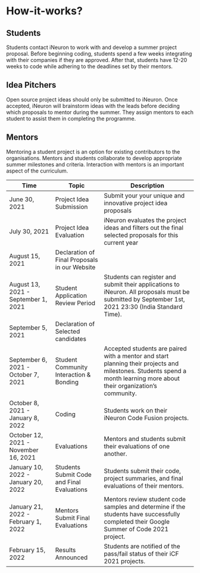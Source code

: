 # How-it-works?

## Students
 
Students contact iNeuron to work with and develop a summer project proposal. Before beginning coding, students spend a few weeks integrating with their companies if they are approved. After that, students have 12-20 weeks to code while adhering to the deadlines set by their mentors.
 
## Idea Pitchers
 
Open source project ideas should only be submitted to iNeuron. Once accepted, iNeuron will brainstorm ideas with the leads before deciding which proposals to mentor during the summer. They assign mentors to each student to assist them in completing the programme.
 
## Mentors
 
Mentoring a student project is an option for existing contributors to the organisations. Mentors and students collaborate to develop appropriate summer milestones and criteria. Interaction with mentors is an important aspect of the curriculum.


|Time|Topic|Description|
|-|-|-|
| June 30, 2021 | Project Idea Submission | Submit your your unique and innovative project idea proposals |
| July 30, 2021| Project Idea Evaluation | iNeuron evaluates the project ideas and filters out the final selected proposals for this current year |
| August 15, 2021 | Declaration of Final Proposals in our Website | |
| August 13, 2021 - September 1, 2021 | Student Application Review Period | Students can register and submit their applications to iNeuron. All proposals must be submitted by September 1st, 2021 23:30 (India Standard Time). |
| September 5, 2021 | Declaration of Selected candidates
| September 6, 2021 - October 7, 2021 | Student Community Interaction & Bonding | Accepted students are paired with a mentor and start planning their projects and milestones. Students spend a month learning more about their organization’s community.
| October 8, 2021 - January 8, 2022 | Coding | Students work on their iNeuron Code Fusion projects.|
|October 12, 2021 - November 16, 2021 | Evaluations | Mentors and students submit their evaluations of one another.|
| January 10, 2022 - January 20, 2022 | Students Submit Code and Final Evaluations | Students submit their code, project summaries, and final evaluations of their mentors.|
| January 21, 2022 - February 1, 2022 | Mentors Submit Final Evaluations | Mentors review student code samples and determine if the students have successfully completed their Google Summer of Code 2021 project.|
| February 15, 2022 | Results Announced | Students are notified of the pass/fail status of their iCF 2021 projects.|

 

